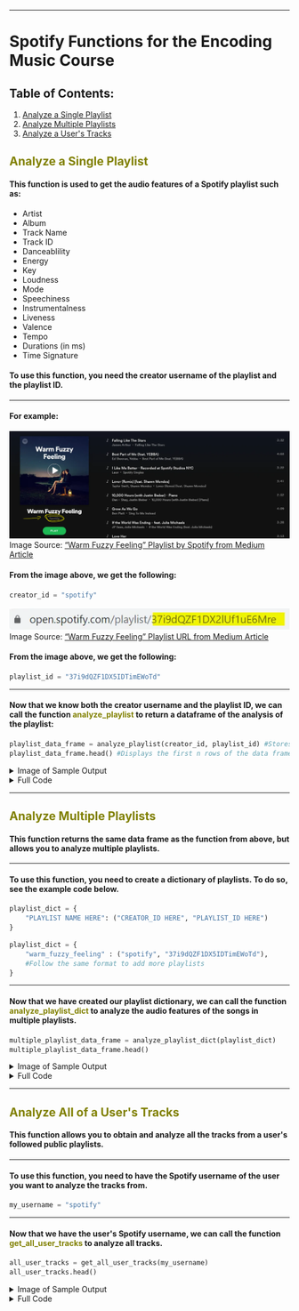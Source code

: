 

---

# Spotify Functions for the Encoding Music Course
## Table of Contents:
1. [Analyze a Single Playlist](#analyze-a-single-playlist)
2. [Analyze Multiple Playlists](#analyze-multiple-playlists)
3. [Analyze a User's Tracks](#analyze-user-tracks)

##  <span style="color:olive"> Analyze a Single Playlist </span> <a name="analyze-a-single-playlist"></a>

#### This function is used to get the audio features of a Spotify playlist such as: 
- Artist
- Album
- Track Name
- Track ID
- Danceablility
- Energy
- Key
- Loudness
- Mode
- Speechiness
- Instrumentalness
- Liveness
- Valence
- Tempo
- Durations (in ms)
- Time Signature
#### To use this function, you need the creator username of the playlist and the playlist ID. 
---
#### For example:
![Alt text](images/Spotify_Playlist_Example.png)
Image Source: [“Warm Fuzzy Feeling” Playlist by Spotify from Medium Article](https://miro.medium.com/v2/resize:fit:1400/1*P9nEAoRKqybJ4qiORrN7xA.png)

#### From the image above, we get the following:
```python
creator_id = "spotify"
```
![Alt text](images/Spotify_Playlist_URL.webp)
Image Source: [“Warm Fuzzy Feeling” Playlist URL from Medium Article](https://miro.medium.com/v2/resize:fit:1106/format:webp/1*RARQekRU6bKakcNTIJo4bQ.png)
#### From the image above, we get the following:
```python
playlist_id = "37i9dQZF1DX5IDTimEWoTd"
```
---
#### Now that we know both the creator username and the playlist ID, we can call the  function <span style="color:olive">analyze_playlist</span> to return a dataframe of the analysis of the playlist:

```python
playlist_data_frame = analyze_playlist(creator_id, playlist_id) #Stores the resulting data frame as the variable: playlist_data_frame
playlist_data_frame.head() #Displays the first n rows of the data frame 
```
<Details>
<Summary>Image of Sample Output</Summary>

![Alt text](images/Spotify_Single_Playlist_Head.png)


</Details>

<Details>
<Summary>
Full Code
</Summary>

```python
def analyze_playlist(creator, playlist_id):
# source: Max Hilsdorf (https://towardsdatascience.com/how-to-create-large-music-datasets-using-spotipy-40e7242cc6a6)

    # Create empty dataframe
    playlist_features_list = ["artist", "album", "track_name", "track_id", 
                             "danceability", "energy", "key", "loudness", "mode", "speechiness",
                             "instrumentalness", "liveness", "valence", "tempo", "duration_ms", "time_signature"]
    playlist_df = pd.DataFrame(columns = playlist_features_list)
    
    # Create empty dict
    playlist_features = {}
    
    # Loop through every track in the playlist, extract features and append the features to the playlist df
    playlist = sp.user_playlist_tracks(creator, playlist_id)["items"]
    for track in playlist:
        # Get metadata
        playlist_features["artist"] = track["track"]["album"]["artists"][0]["name"]
        playlist_features["album"] = track["track"]["album"]["name"]
        playlist_features["track_name"] = track["track"]["name"]
        playlist_features["track_id"] = track["track"]["id"]
        # Get audio features
        audio_features = sp.audio_features(playlist_features["track_id"])[0]
        for feature in playlist_features_list[4:]:
            playlist_features[feature] = audio_features[feature]
        
        # Concat the dfs
        track_df = pd.DataFrame(playlist_features, index = [0])
        playlist_df = pd.concat([playlist_df, track_df], ignore_index = True)
        
    return playlist_df
```
</Details>

---
## <span style="color:olive"> Analyze Multiple Playlists </span> <a name="analyze-multiple-playlists"></a>
#### This function returns the same data frame as the function from above, but allows you to analyze multiple playlists.
---
#### To use this function, you need to create a dictionary of playlists. To do so, see the example code below.
```python
playlist_dict = {
    "PLAYLIST NAME HERE": ("CREATOR_ID HERE", "PLAYLIST_ID HERE")
}
```
```python
playlist_dict = {
    "warm_fuzzy_feeling" : ("spotify", "37i9dQZF1DX5IDTimEWoTd"), 
    #Follow the same format to add more playlists
}
```
---
#### Now that we have created our playlist dictionary, we can call the function <span style="color:olive">analyze_playlist_dict</span> to analyze the audio features of the songs in multiple playlists.
```python
multiple_playlist_data_frame = analyze_playlist_dict(playlist_dict)
multiple_playlist_data_frame.head()
```
<Details>
<Summary>Image of Sample Output</Summary>

![Alt text](images/Spotify_Multiple_Playlist_Head.png)


</Details>
<Details>
<Summary>
Full Code
</Summary>

```python
def analyze_playlist_dict(playlist_dict):
    
    # Loop through every playlist in the dict and analyze it
    for i, (key, val) in enumerate(playlist_dict.items()):
        playlist_df = analyze_playlist(*val)
        # Add a playlist column so that we can see which playlist a track belongs too
        playlist_df["playlist"] = key
        # Create or concat df
        if i == 0:
            playlist_dict_df = playlist_df
        else:
            playlist_dict_df = pd.concat([playlist_dict_df, playlist_df], ignore_index = True)
            
    return playlist_dict_df
```
</Details>

---

##  <span style="color:olive"> Analyze All of a User's Tracks </span> <a name="analyze-user-tracks"></a>
#### This function allows you to obtain and analyze all the tracks from a user's followed public playlists.

---

#### To use this function, you need to have the Spotify username of the user you want to analyze the tracks from.
```python
my_username = "spotify"
```

---

#### Now that we have the user's Spotify username, we can call the function <span style="color:olive">get_all_user_tracks</span> to analyze all tracks.

```python
all_user_tracks = get_all_user_tracks(my_username)
all_user_tracks.head()
```

<Details>
<Summary>Image of Sample Output</Summary>

![Alt text](images/Spotify_All_User_Tracks_Head.png)


</Details>
<Details>
<Summary>
Full Code
</Summary>

```python
def get_all_user_tracks(username):
  all_my_playlists = pd.DataFrame(sp.user_playlists(username))
  list_of_dataframes = []

  for playlist in all_my_playlists.index:
    current_playlist = pd.DataFrame(sp.user_playlist_tracks(username, all_my_playlists["items"][playlist]["id"]))
    current_playlist_audio = get_audio_features_df(current_playlist)
    if all_my_playlists["items"][playlist]["name"]:
      current_playlist_audio["playlist_name"] = all_my_playlists["items"][playlist]["name"]
    else:
       current_playlist_audio["playlist_name"] = None
    list_of_dataframes.append(current_playlist_audio)

  return pd.concat(list_of_dataframes)
```
</Details>
